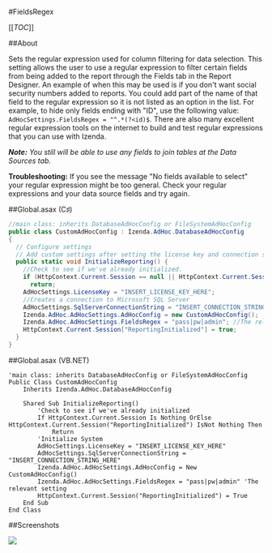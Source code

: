#FieldsRegex

[[_TOC_]]

##About

Sets the regular expression used for column filtering for data selection. This setting allows the user to use a regular expression to filter certain fields from being added to the report through the Fields tab in the Report Designer. An example of when this may be used is if you don't want social security numbers added to reports. You could add part of the name of that field to the regular expression so it is not listed as an option in the list. For example, to hide only fields ending with "ID", use the following value: ``AdHocSettings.FieldsRegex = "^.*(?<id)$``. There are also many excellent regular expression tools on the internet to build and test regular expressions that you can use with Izenda.

_**Note:** You still will be able to use any fields to join tables at the Data Sources tab._

**Troubleshooting:** If you see the message "No fields available to select" your regular expression might be too general. Check your regular expressions and your data source fields and try again.

##Global.asax (C♯)

```csharp
//main class: inherits DatabaseAdHocConfig or FileSystemAdHocConfig
public class CustomAdHocConfig : Izenda.AdHoc.DatabaseAdHocConfig
{
  // Configure settings
  // Add custom settings after setting the license key and connection string by overriding the ConfigureSettings() method
  public static void InitializeReporting() {
    //Check to see if we've already initialized.
    if (HttpContext.Current.Session == null || HttpContext.Current.Session["ReportingInitialized"] != null)
      return;
    AdHocSettings.LicenseKey = "INSERT_LICENSE_KEY_HERE";
    //Creates a connection to Microsoft SQL Server
    AdHocSettings.SqlServerConnectionString = "INSERT_CONNECTION_STRING_HERE";
    Izenda.AdHoc.AdHocSettings.AdHocConfig = new CustomAdHocConfig();
    Izenda.AdHoc.AdHocSettings.FieldsRegex = "pass|pw|admin"; //The relevant setting
    HttpContext.Current.Session["ReportingInitialized"] = true;
  }
}

```

##Global.asax (VB.NET)

```visualbasic
'main class: inherits DatabaseAdHocConfig or FileSystemAdHocConfig
Public Class CustomAdHocConfig
    Inherits Izenda.AdHoc.DatabaseAdHocConfig

    Shared Sub InitializeReporting()
        'Check to see if we've already initialized
        If HttpContext.Current.Session Is Nothing OrElse HttpContext.Current.Session("ReportingInitialized") IsNot Nothing Then
            Return
        'Initialize System
        AdHocSettings.LicenseKey = "INSERT_LICENSE_KEY_HERE"
        AdHocSettings.SqlServerConnectionString = "INSERT_CONNECTION_STRING_HERE"
        Izenda.AdHoc.AdHocSettings.AdHocConfig = New CustomAdHocConfig()
        Izenda.AdHoc.AdHocSettings.FieldsRegex = "pass|pw|admin" 'The relevant setting
        HttpContext.Current.Session("ReportingInitialized") = True
    End Sub
End Class
```

##Screenshots

![](http://www.izenda.com/Site/Images/Screenshots/FieldsRegexDS.png)